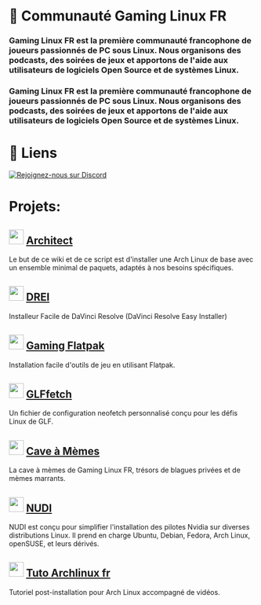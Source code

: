 # 🐧 Communauté Gaming Linux FR 

### Gaming Linux FR est la première communauté francophone de joueurs passionnés de PC sous Linux. Nous organisons des podcasts, des soirées de jeux et apportons de l'aide aux utilisateurs de logiciels Open Source et de systèmes Linux.

### Gaming Linux FR est la première communauté francophone de joueurs passionnés de PC sous Linux. Nous organisons des podcasts, des soirées de jeux et apportons de l'aide aux utilisateurs de logiciels Open Source et de systèmes Linux.

# 🔗 Liens

<a href="https://discord.gg/WCAKxxRA3t">
  <img src="https://skillicons.dev/icons?i=discord" alt="Rejoignez-nous sur Discord"/>
</a>

# Projets:

## <img src="https://github.com/Cardiacman13/tuto-archlinux-fr/blob/main/assets/images/Cardiac-icon.png" width="30" height="30"> [Architect](https://github.com/Gaming-Linux-FR/Architect)
Le but de ce wiki et de ce script est d'installer une Arch Linux de base avec un ensemble minimal de paquets, adaptés à nos besoins spécifiques.

## <img src="https://github.com/Gaming-Linux-FR/.github/assets/83916775/26582681-5f18-4ec7-8e10-0ef2dce25d78" width="30" height="30"> [DREI](https://github.com/Gaming-Linux-FR/drei)
Installeur Facile de DaVinci Resolve (DaVinci Resolve Easy Installer)

## <img src="https://avatars.githubusercontent.com/u/155925679?s=400&u=a2d19ee8d2b4d67b48729c39e7562e7555c85295&v=4" width="30" height="30"> [Gaming Flatpak](https://github.com/Gaming-Linux-FR/Gaming-Flatpak)
Installation facile d'outils de jeu en utilisant Flatpak.

## <img src="https://github.com/Cardiacman13/tuto-archlinux-fr/blob/main/assets/images/LOGO-A1RM4X-2K.png" width="30" height="30"> [GLFfetch](https://github.com/Gaming-Linux-FR/GLFfetch)
Un fichier de configuration neofetch personnalisé conçu pour les défis Linux de GLF.

## <img src="https://avatars.githubusercontent.com/u/155925679?s=400&u=a2d19ee8d2b4d67b48729c39e7562e7555c85295&v=4" width="30" height="30"> [Cave à Mèmes](https://github.com/Gaming-Linux-FR/meme-vault)
La cave à mèmes de Gaming Linux FR, trésors de blagues privées et de mèmes marrants.

## <img src="https://github.com/Cardiacman13/tuto-archlinux-fr/blob/main/assets/images/Cardiac-icon.png" width="30" height="30"> [NUDI](https://github.com/Gaming-Linux-FR/NUDI)
NUDI est conçu pour simplifier l'installation des pilotes Nvidia sur diverses distributions Linux. Il prend en charge Ubuntu, Debian, Fedora, Arch Linux, openSUSE, et leurs dérivés.

## <img src="https://github.com/Cardiacman13/tuto-archlinux-fr/blob/main/assets/images/Cardiac-icon.png" width="30" height="30"> [Tuto Archlinux fr](https://github.com/Gaming-Linux-FR/tuto-archlinux-fr)
Tutoriel post-installation pour Arch Linux accompagné de vidéos.
